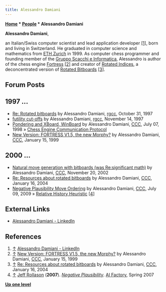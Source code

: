 ```yaml
---
title: Alessandro Damiani
---
```

**[Home](Home "Home") * [People](People "People") * Alessandro Damiani**

**Alessandro Damiani**,

an Italian/Swiss computer scientist and lead application developer <a id="cite-note-1" href="#cite-ref-1">[1]</a>, born and living in Switzerland. He graduated in computer science and mathematics from [ETH Zurich](ETH_Zurich "ETH Zurich") in 1999.
As computer chess programmer and founding member of the [Gruppo Scacchi e Informatica](G_6 "G 6"), Alessandro is author of the chess engine [Fortress](</Fortress_(Engine)> "Fortress (Engine)") <a id="cite-note-2" href="#cite-ref-2">[2]</a> and creator of [Rotated Indices](Rotated_Indices "Rotated Indices"), a deconcentrated version of [Rotated Bitboards](Rotated_Bitboards "Rotated Bitboards") <a id="cite-note-3" href="#cite-ref-3">[3]</a>.

## Forum Posts

## 1997 ...

- [Re: Rotated bitboards](https://groups.google.com/d/msg/rec.games.chess.computer/YvFagyuVogw/-HZxjKBAHFwJ) by Alessandro Damiani, [rgcc](Computer_Chess_Forums "Computer Chess Forums"), October 31, 1997
- [futility cut-offs](https://groups.google.com/d/msg/rec.games.chess.computer/N15lghcVmV8/uRny_16RAvQJ) by Alessandro Damiani, [rgcc](Computer_Chess_Forums "Computer Chess Forums"), November 14, 1997
- [Pondering and XBoard, WinBoard](https://www.stmintz.com/ccc/index.php?id=21841) by Alessandro Damiani, [CCC](CCC "CCC"), July 07, 1998 » [Chess Engine Communication Protocol](Chess_Engine_Communication_Protocol "Chess Engine Communication Protocol")
- [New Version: FORTRESS V1.5, the new Morphy?](https://www.stmintz.com/ccc/index.php?id=39509) by Alessandro Damiani, [CCC](CCC "CCC"), January 15, 1999

## 2000 ...

- [Natural move generation with bitboards (was Re:significant math)](https://www.stmintz.com/ccc/index.php?id=266381) by Alessandro Damiani, [CCC](CCC "CCC"), November 20, 2002
- [Re: Resources about rotated bitboards](https://www.stmintz.com/ccc/index.php?id=342812) by Alessandro Damiani, [CCC](CCC "CCC"), January 16, 2004
- [Negative Plausibility Move Ordering](http://www.talkchess.com/forum3/viewtopic.php?f=7&t=28873) by Alessandro Damiani, [CCC](CCC "CCC"), July 09, 2009 » [Relative History Heuristic](Relative_History_Heuristic "Relative History Heuristic") <a id="cite-note-4" href="#cite-ref-4">[4]</a>

## External Links

- [Alessandro Damiani - LinkedIn](https://www.linkedin.com/in/alessandro-damiani-0540725/)

## References

1. <a id="cite-ref-1" href="#cite-note-1">↑</a> [Alessandro Damiani - LinkedIn](https://www.linkedin.com/in/alessandro-damiani-0540725/)
1. <a id="cite-ref-2" href="#cite-note-2">↑</a> [New Version: FORTRESS V1.5, the new Morphy?](https://www.stmintz.com/ccc/index.php?id=39509) by Alessandro Damiani, [CCC](CCC "CCC"), January 15, 1999
1. <a id="cite-ref-3" href="#cite-note-3">↑</a> [Re: Resources about rotated bitboards](https://www.stmintz.com/ccc/index.php?id=342812) by Alessandro Damiani, [CCC](CCC "CCC"), January 16, 2004
1. <a id="cite-ref-4" href="#cite-note-4">↑</a> [Jeff Rollason](Jeff_Rollason "Jeff Rollason") (**2007**). *[Negative Plausibility](http://www.aifactory.co.uk/newsletter/2007_01_neg_plausibility.htm)*. [AI Factory](AI_Factory "AI Factory"), Spring 2007

**[Up one level](People "People")**

